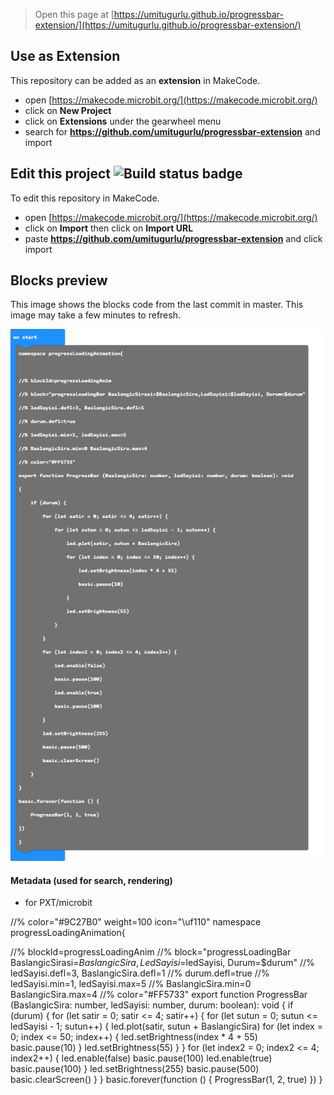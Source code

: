 
> Open this page at [https://umitugurlu.github.io/progressbar-extension/](https://umitugurlu.github.io/progressbar-extension/)

## Use as Extension

This repository can be added as an **extension** in MakeCode.

* open [https://makecode.microbit.org/](https://makecode.microbit.org/)
* click on **New Project**
* click on **Extensions** under the gearwheel menu
* search for **https://github.com/umitugurlu/progressbar-extension** and import

## Edit this project ![Build status badge](https://github.com/umitugurlu/progressbar-extension/workflows/MakeCode/badge.svg)

To edit this repository in MakeCode.

* open [https://makecode.microbit.org/](https://makecode.microbit.org/)
* click on **Import** then click on **Import URL**
* paste **https://github.com/umitugurlu/progressbar-extension** and click import

## Blocks preview

This image shows the blocks code from the last commit in master.
This image may take a few minutes to refresh.

![A rendered view of the blocks](https://github.com/umitugurlu/progressbar-extension/raw/master/.github/makecode/blocks.png)

#### Metadata (used for search, rendering)

* for PXT/microbit
<script src="https://makecode.com/gh-pages-embed.js"></script><script>makeCodeRender("{{ site.makecode.home_url }}", "{{ site.github.owner_name }}/{{ site.github.repository_name }}");</script>


//% color="#9C27B0" weight=100 icon="\uf110"
namespace progressLoadingAnimation{

//% blockId=progressLoadingAnim
//% block="progressLoadingBar BaslangicSirasi=$BaslangicSira,LedSayisi=$ledSayisi, Durum=$durum"
//% ledSayisi.defl=3, BaslangicSira.defl=1
//% durum.defl=true
//% ledSayisi.min=1, ledSayisi.max=5
//% BaslangicSira.min=0 BaslangicSira.max=4
//% color="#FF5733"
export function ProgressBar (BaslangicSira: number, ledSayisi: number, durum: boolean): void 
{
    if (durum) {
        for (let satir = 0; satir <= 4; satir++) {
            for (let sutun = 0; sutun <= ledSayisi - 1; sutun++) {
                led.plot(satir, sutun + BaslangicSira)
                for (let index = 0; index <= 50; index++) {
                    led.setBrightness(index * 4 + 55)
                    basic.pause(10)
                }
                led.setBrightness(55)
            }
        }
        for (let index2 = 0; index2 <= 4; index2++) {
            led.enable(false)
            basic.pause(100)
            led.enable(true)
            basic.pause(100)
        }
        led.setBrightness(255)
        basic.pause(500)
        basic.clearScreen()
    }
}
basic.forever(function () {
    ProgressBar(1, 2, true)
})
}